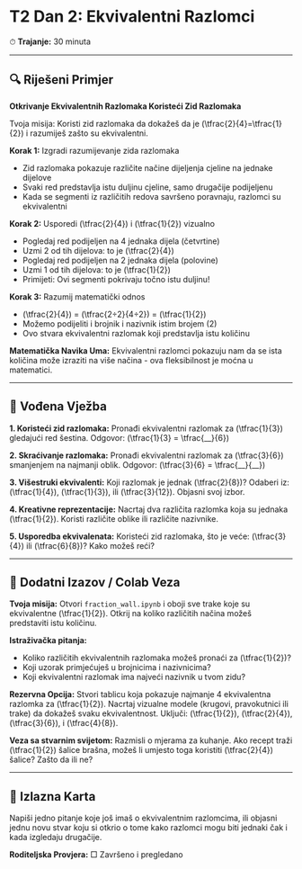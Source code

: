 # T2 Dan 2: Ekvivalentni Razlomci

⏱ **Trajanje:** 30 minuta

---

## 🔍 Riješeni Primjer

**Otkrivanje Ekvivalentnih Razlomaka Koristeći Zid Razlomaka**

Tvoja misija: Koristi zid razlomaka da dokažeš da je \(\tfrac{2}{4}=\tfrac{1}{2}\) i razumiješ zašto su ekvivalentni.

**Korak 1:** Izgradi razumijevanje zida razlomaka
- Zid razlomaka pokazuje različite načine dijeljenja cjeline na jednake dijelove
- Svaki red predstavlja istu duljinu cjeline, samo drugačije podijeljenu
- Kada se segmenti iz različitih redova savršeno poravnaju, razlomci su ekvivalentni

**Korak 2:** Usporedi \(\tfrac{2}{4}\) i \(\tfrac{1}{2}\) vizualno
- Pogledaj red podijeljen na 4 jednaka dijela (četvrtine)
- Uzmi 2 od tih dijelova: to je \(\tfrac{2}{4}\)
- Pogledaj red podijeljen na 2 jednaka dijela (polovine)
- Uzmi 1 od tih dijelova: to je \(\tfrac{1}{2}\)
- Primijeti: Ovi segmenti pokrivaju točno istu duljinu!

**Korak 3:** Razumij matematički odnos
- \(\tfrac{2}{4}\) = \(\tfrac{2÷2}{4÷2}\) = \(\tfrac{1}{2}\)
- Možemo podijeliti i brojnik i nazivnik istim brojem (2)
- Ovo stvara ekvivalentni razlomak koji predstavlja istu količinu

**Matematička Navika Uma:** Ekvivalentni razlomci pokazuju nam da se ista količina može izraziti na više načina - ova fleksibilnost je moćna u matematici.

---

## 📝 Vođena Vježba

**1. Koristeći zid razlomaka:**
Pronađi ekvivalentni razlomak za \(\tfrac{1}{3}\) gledajući red šestina. Odgovor: \(\tfrac{1}{3} = \tfrac{\_\_}{6}\)

**2. Skraćivanje razlomaka:**
Pronađi ekvivalentni razlomak za \(\tfrac{3}{6}\) smanjenjem na najmanji oblik. Odgovor: \(\tfrac{3}{6} = \tfrac{\_\_}{\_\_}\)

**3. Višestruki ekvivalenti:**
Koji razlomak je jednak \(\tfrac{2}{8}\)? Odaberi iz: \(\tfrac{1}{4}\), \(\tfrac{1}{3}\), ili \(\tfrac{3}{12}\). Objasni svoj izbor.

**4. Kreativne reprezentacije:**
Nacrtaj dva različita razlomka koja su jednaka \(\tfrac{1}{2}\). Koristi različite oblike ili različite nazivnike.

**5. Usporedba ekvivalenata:**
Koristeći zid razlomaka, što je veće: \(\tfrac{3}{4}\) ili \(\tfrac{6}{8}\)? Kako možeš reći?

---

## 🚀 Dodatni Izazov / Colab Veza

**Tvoja misija:** Otvori `fraction_wall.ipynb` i oboji sve trake koje su ekvivalentne \(\tfrac{1}{2}\). Otkrij na koliko različitih načina možeš predstaviti istu količinu.

**Istraživačka pitanja:**
- Koliko različitih ekvivalentnih razlomaka možeš pronaći za \(\tfrac{1}{2}\)?
- Koji uzorak primjećuješ u brojnicima i nazivnicima?
- Koji ekvivalentni razlomak ima najveći nazivnik u tvom zidu?

**Rezervna Opcija:** Stvori tablicu koja pokazuje najmanje 4 ekvivalentna razlomka za \(\tfrac{1}{2}\). Nacrtaj vizualne modele (krugovi, pravokutnici ili trake) da dokažeš svaku ekvivalentnost. Uključi: \(\tfrac{1}{2}\), \(\tfrac{2}{4}\), \(\tfrac{3}{6}\), i \(\tfrac{4}{8}\).

**Veza sa stvarnim svijetom:** Razmisli o mjerama za kuhanje. Ako recept traži \(\tfrac{1}{2}\) šalice brašna, možeš li umjesto toga koristiti \(\tfrac{2}{4}\) šalice? Zašto da ili ne?

---

## 🎯 Izlazna Karta

Napiši jedno pitanje koje još imaš o ekvivalentnim razlomcima, ili objasni jednu novu stvar koju si otkrio o tome kako razlomci mogu biti jednaki čak i kada izgledaju drugačije.

**Roditeljska Provjera:** □ Završeno i pregledano